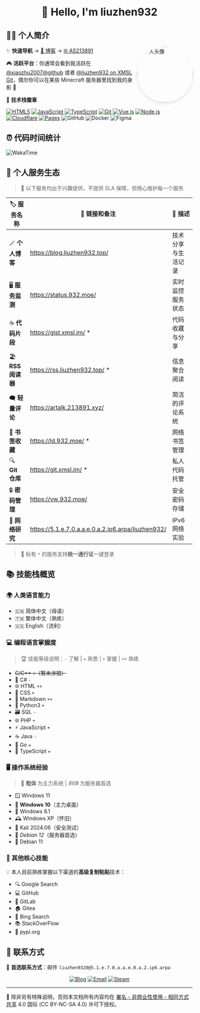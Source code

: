 <h1 align="center">👋 Hello, I'm liuzhen932</h1>

## 🙋‍♂️ 个人简介

<img align='right' src="https://avatars.githubusercontent.com/u/141824471?v=4" width="150" alt="个人头像" style="border-radius: 50%; box-shadow: 0 4px 8px rgba(0,0,0,0.1);">

✨ **快速导航** → [📝 博客](http://blog.liuzhen932.top) → [🌐 AS213891](https://www.932.moe)

🎮 **活跃平台**：你通常会看到我活跃在 [@xiaozhu2007@github](https://github.com/xiaozhu2007) 或者 [@liuzhen932 on XMSL Git](https://git.xmsl.im/liuzhen932)，偶尔你可以在某些 Minecraft 服务器里找到我的身影 🎲

💫 **技术栈徽章**

[![HTML5](https://img.shields.io/badge/-HTML5-E34F26?style=flat-square&logo=html5&logoColor=white)](https://html.spec.whatwg.org/)
[![JavaScript](https://img.shields.io/badge/-JavaScript-f7e018?style=flat-square&logo=javascript&logoColor=white)](https://www.ecma-international.org/)
[![TypeScript](https://img.shields.io/badge/-TypeScript-3178c6?style=flat-square&logo=typescript&logoColor=white)](https://www.typescriptlang.org/)
[![Git](https://img.shields.io/badge/-Git-f05032?style=flat-square&logo=git&logoColor=white)](https://git-scm.com/)
[![Vue.js](https://img.shields.io/badge/-Vue.js-4fc08d?style=flat-square&logo=vue.js&logoColor=ffffff)](https://vuejs.org/)
[![Node.js](https://img.shields.io/badge/-Node.js-43853d?style=flat-square&logo=node.js&logoColor=ffffff)](https://nodejs.org/)
[![Cloudflare](https://img.shields.io/badge/-Cloudflare-f38020?style=flat-square&logo=cloudflare&logoColor=white)](https://www.cloudflare.com/)
[![Pages](https://img.shields.io/badge/-Pages-f38020?style=flat-square&logo=cloudflarepages&logoColor=white)](https://www.cloudflare.com/)
![GitHub](https://img.shields.io/badge/GitHub-100000?style=flat-square&logo=github&logoColor=white)
![Docker](https://img.shields.io/badge/-Docker-2496ED?style=flat-square&logo=docker&logoColor=white)
![Figma](https://img.shields.io/badge/-Figma-F24E1E?style=flat-square&logo=figma&logoColor=white)

## ⏰ 代码时间统计

![WakaTime](https://github-readme-stats.vercel.app/api/wakatime?username=liuzhen932&api_domain=wakapi.xmsl.im&layout=compact&theme=radical)

## 🎨 个人服务生态

> 🎪 以下服务均出于兴趣提供，不提供 SLA 保障，但用心维护每一个服务

| 🏷️ 服务名称 | 🔗 链接和备注 | 📝 描述 |
| ------------- | ---------------------------------------------------- | -------- |
| 🪄 **个人博客** | <https://blog.liuzhen932.top/> | 技术分享与生活记录 |
| 🖥️ **服务监测** | <https://status.932.moe/> | 实时监控服务状态 |
| ☕ **代码片段** | <https://gist.xmsl.im/> * | 代码收藏与分享 |
| 🏖️ **RSS 阅读器** | <https://rss.liuzhen932.top/> * | 信息聚合阅读 |
| 🗨️ **轻量评论** | <https://artalk.213891.xyz/> | 简洁的评论系统 |
| 🔖 **书签收藏** | <https://ld.932.moe/> * | 网络书签管理 |
| 🔍 **Git 仓库** | <https://git.xmsl.im/> * | 私人代码托管 |
| 🔒 **密码管理** | <https://vw.932.moe/> | 安全密码存储 |
| 💖 **网络研究** | <https://5.1.e.7.0.a.a.e.0.a.2.ip6.arpa/liuzhen932/> | IPv6 网络实验 |

> 🎫 标有 `*` 的服务支持**统一通行证**一键登录

## 📚 技能栈概览

### 🌍 人类语言能力
- 🇨🇳 简体中文（母语）
- 🇹🇼 繁体中文（熟练）
- 🇺🇸 English（流利）

### 💻 编程语言掌握度

> 🏆 技能等级说明：`-` 了解 | `=` 熟悉 | `+` 掌握 | `++` 熟练

- ~~C/C++ 💀（暂未涉猎）~~
- 🔷 C# `-`
- 🌐 HTML `++`
- 🎨 CSS `+`
- 📝 Markdown `++`
- 🐍 Python3 `+`
- 🗃️ SQL `-`
- 🌐 PHP `+`
- ⚡ JavaScript `+`
- ☕ Java `-`
- 🚀 Go `=`
- 📘 TypeScript `=`

### 🖥️ 操作系统经验

> 🌟 **粗体** 为主力系统 | _斜体_ 为服务器首选

- 🪟 Windows 11
- 🌟 **Windows 10**（主力桌面）
- 🔄 Windows 8.1
- 🕰️ Windows XP（怀旧）
- 🔐 Kali 2024.06（安全测试）
- 🌟 _Debian 12_（服务器首选）
- 🐧 Debian 11

### 🔧 其他核心技能

💡 本人目前熟练掌握以下渠道的**高级复制粘贴**技术：

- 🔍 Google Search
- 💻 GitHub
- 🦊 GitLab
- 🏠 Gitea
- 🔷 Bing Search
- 📚 StackOverFlow
- 🐍 pypi.org

## 📮 联系方式

💌 **首选联系方式**：邮件 `liuzhen9320@5.1.e.7.0.a.a.e.0.a.2.ip6.arpa`

<div align="center">

[![Blog](https://img.shields.io/badge/-📝_博客-000000?style=for-the-badge&logo=cloudflarepages&logoColor=white)](https://blog.liuzhen932.top/)
[![Email](https://img.shields.io/badge/-📧_邮箱-ff6a00?style=for-the-badge&logo=alibabacloud&logoColor=white)](mailto:im@932.moe)
[![Steam](https://img.shields.io/badge/dynamic/json?url=https%3A%2F%2Fapi.swo.moe%2Fstats%2Fsteamfriends%2F76561199783068612&query=count&color=0b1a37&label=🎮_Steam&labelColor=134375&logo=steam&suffix=+好友&style=for-the-badge)](https://steamcommunity.com/profiles/76561199783068612)

</div>

---

📄 除非另有特殊说明，否则本文档所有内容均在 [署名 - 非商业性使用 - 相同方式共享](https://creativecommons.org/licenses/by-nc-sa/4.0/) 4.0 国际 (CC BY-NC-SA 4.0) 许可下授权。
